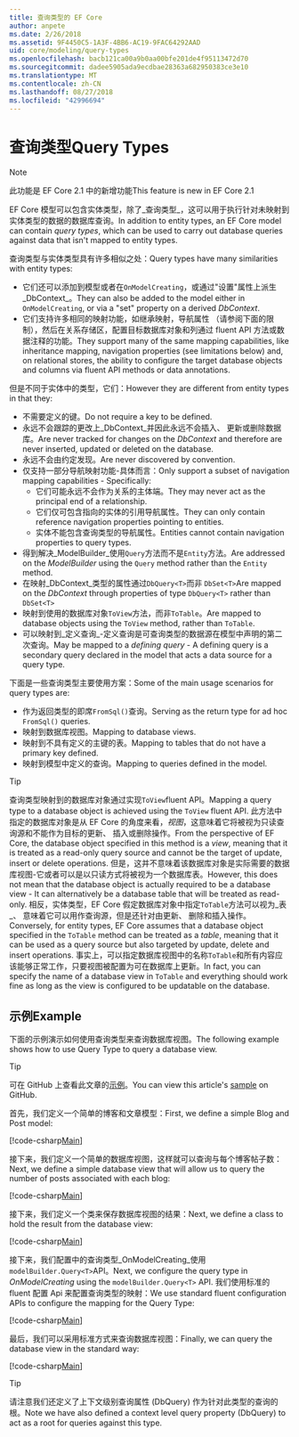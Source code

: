 ```yaml
---
title: 查询类型的 EF Core
author: anpete
ms.date: 2/26/2018
ms.assetid: 9F4450C5-1A3F-4BB6-AC19-9FAC64292AAD
uid: core/modeling/query-types
ms.openlocfilehash: bacb121ca00a9b0aa00bfe201de4f95113472d70
ms.sourcegitcommit: dadee5905ada9ecdbae28363a682950383ce3e10
ms.translationtype: MT
ms.contentlocale: zh-CN
ms.lasthandoff: 08/27/2018
ms.locfileid: "42996694"
---
```

# <a name="query-types"></a><span data-ttu-id="c8241-102">查询类型</span><span class="sxs-lookup"><span data-stu-id="c8241-102">Query Types</span></span>
> [!NOTE]
> <span data-ttu-id="c8241-103">此功能是 EF Core 2.1 中的新增功能</span><span class="sxs-lookup"><span data-stu-id="c8241-103">This feature is new in EF Core 2.1</span></span>

<span data-ttu-id="c8241-104">EF Core 模型可以包含实体类型，除了_查询类型_，这可以用于执行针对未映射到实体类型的数据的数据库查询。</span><span class="sxs-lookup"><span data-stu-id="c8241-104">In addition to entity types, an EF Core model can contain _query types_, which can be used to carry out database queries against data that isn't mapped to entity types.</span></span>

<span data-ttu-id="c8241-105">查询类型与实体类型具有许多相似之处：</span><span class="sxs-lookup"><span data-stu-id="c8241-105">Query types have many similarities with entity types:</span></span>

- <span data-ttu-id="c8241-106">它们还可以添加到模型或者在`OnModelCreating`，或通过"设置"属性上派生_DbContext_。</span><span class="sxs-lookup"><span data-stu-id="c8241-106">They can also be added to the model either in `OnModelCreating`, or via a "set" property on a derived _DbContext_.</span></span>
- <span data-ttu-id="c8241-107">它们支持许多相同的映射功能，如继承映射，导航属性 （请参阅下面的限制），然后在关系存储区，配置目标数据库对象和列通过 fluent API 方法或数据注释的功能。</span><span class="sxs-lookup"><span data-stu-id="c8241-107">They support many of the same mapping capabilities, like inheritance mapping, navigation properties (see limitations below) and, on relational stores, the ability to configure the target database objects and columns via fluent API methods or data annotations.</span></span>

<span data-ttu-id="c8241-108">但是不同于实体中的类型，它们：</span><span class="sxs-lookup"><span data-stu-id="c8241-108">However they are different from entity types in that they:</span></span>

- <span data-ttu-id="c8241-109">不需要定义的键。</span><span class="sxs-lookup"><span data-stu-id="c8241-109">Do not require a key to be defined.</span></span>
- <span data-ttu-id="c8241-110">永远不会跟踪的更改上_DbContext_并因此永远不会插入、 更新或删除数据库。</span><span class="sxs-lookup"><span data-stu-id="c8241-110">Are never tracked for changes on the _DbContext_ and therefore are never inserted, updated or deleted on the database.</span></span>
- <span data-ttu-id="c8241-111">永远不会由约定发现。</span><span class="sxs-lookup"><span data-stu-id="c8241-111">Are never discovered by convention.</span></span>
- <span data-ttu-id="c8241-112">仅支持一部分导航映射功能-具体而言：</span><span class="sxs-lookup"><span data-stu-id="c8241-112">Only support a subset of navigation mapping capabilities - Specifically:</span></span>
  - <span data-ttu-id="c8241-113">它们可能永远不会作为关系的主体端。</span><span class="sxs-lookup"><span data-stu-id="c8241-113">They may never act as the principal end of a relationship.</span></span>
  - <span data-ttu-id="c8241-114">它们仅可包含指向的实体的引用导航属性。</span><span class="sxs-lookup"><span data-stu-id="c8241-114">They can only contain reference navigation properties pointing to entities.</span></span>
  - <span data-ttu-id="c8241-115">实体不能包含查询类型的导航属性。</span><span class="sxs-lookup"><span data-stu-id="c8241-115">Entities cannot contain navigation properties to query types.</span></span>
- <span data-ttu-id="c8241-116">得到解决_ModelBuilder_使用`Query`方法而不是`Entity`方法。</span><span class="sxs-lookup"><span data-stu-id="c8241-116">Are addressed on the _ModelBuilder_ using the `Query` method rather than the `Entity` method.</span></span>
- <span data-ttu-id="c8241-117">在映射_DbContext_类型的属性通过`DbQuery<T>`而非 `DbSet<T>`</span><span class="sxs-lookup"><span data-stu-id="c8241-117">Are mapped on the _DbContext_ through properties of type `DbQuery<T>` rather than `DbSet<T>`</span></span>
- <span data-ttu-id="c8241-118">映射到使用的数据库对象`ToView`方法，而非`ToTable`。</span><span class="sxs-lookup"><span data-stu-id="c8241-118">Are mapped to database objects using the `ToView` method, rather than `ToTable`.</span></span>
- <span data-ttu-id="c8241-119">可以映射到_定义查询_-定义查询是可查询类型的数据源在模型中声明的第二次查询。</span><span class="sxs-lookup"><span data-stu-id="c8241-119">May be mapped to a _defining query_ - A defining query is a secondary query declared in the model that acts a data source for a query type.</span></span>

<span data-ttu-id="c8241-120">下面是一些查询类型主要使用方案：</span><span class="sxs-lookup"><span data-stu-id="c8241-120">Some of the main usage scenarios for query types are:</span></span>

- <span data-ttu-id="c8241-121">作为返回类型的即席`FromSql()`查询。</span><span class="sxs-lookup"><span data-stu-id="c8241-121">Serving as the return type for ad hoc `FromSql()` queries.</span></span>
- <span data-ttu-id="c8241-122">映射到数据库视图。</span><span class="sxs-lookup"><span data-stu-id="c8241-122">Mapping to database views.</span></span>
- <span data-ttu-id="c8241-123">映射到不具有定义的主键的表。</span><span class="sxs-lookup"><span data-stu-id="c8241-123">Mapping to tables that do not have a primary key defined.</span></span>
- <span data-ttu-id="c8241-124">映射到模型中定义的查询。</span><span class="sxs-lookup"><span data-stu-id="c8241-124">Mapping to queries defined in the model.</span></span>

> [!TIP]
> <span data-ttu-id="c8241-125">查询类型映射到的数据库对象通过实现`ToView`fluent API。</span><span class="sxs-lookup"><span data-stu-id="c8241-125">Mapping a query type to a database object is achieved using the `ToView` fluent API.</span></span> <span data-ttu-id="c8241-126">此方法中指定的数据库对象是从 EF Core 的角度来看，_视图_，这意味着它将被视为只读查询源和不能作为目标的更新、 插入或删除操作。</span><span class="sxs-lookup"><span data-stu-id="c8241-126">From the perspective of EF Core, the database object specified in this method is a _view_, meaning that it is treated as a read-only query source and cannot be the target of update, insert or delete operations.</span></span> <span data-ttu-id="c8241-127">但是，这并不意味着该数据库对象是实际需要的数据库视图-它或者可以是以只读方式将被视为一个数据库表。</span><span class="sxs-lookup"><span data-stu-id="c8241-127">However, this does not mean that the database object is actually required to be a database view - It can alternatively be a database table that will be treated as read-only.</span></span> <span data-ttu-id="c8241-128">相反，实体类型，EF Core 假定数据库对象中指定`ToTable`方法可以视为_表_、 意味着它可以用作查询源，但是还针对由更新、 删除和插入操作。</span><span class="sxs-lookup"><span data-stu-id="c8241-128">Conversely, for entity types, EF Core assumes that a database object specified in the `ToTable` method can be treated as a _table_, meaning that it can be used as a query source but also targeted by update, delete and insert operations.</span></span> <span data-ttu-id="c8241-129">事实上，可以指定数据库视图中的名称`ToTable`和所有内容应该能够正常工作，只要视图被配置为可在数据库上更新。</span><span class="sxs-lookup"><span data-stu-id="c8241-129">In fact, you can specify the name of a database view in `ToTable` and everything should work fine as long as the view is configured to be updatable on the database.</span></span>

## <a name="example"></a><span data-ttu-id="c8241-130">示例</span><span class="sxs-lookup"><span data-stu-id="c8241-130">Example</span></span>

<span data-ttu-id="c8241-131">下面的示例演示如何使用查询类型来查询数据库视图。</span><span class="sxs-lookup"><span data-stu-id="c8241-131">The following example shows how to use Query Type to query a database view.</span></span>

> [!TIP]
> <span data-ttu-id="c8241-132">可在 GitHub 上查看此文章的[示例](https://github.com/aspnet/EntityFrameworkCore/tree/master/samples/QueryTypes)。</span><span class="sxs-lookup"><span data-stu-id="c8241-132">You can view this article's [sample](https://github.com/aspnet/EntityFrameworkCore/tree/master/samples/QueryTypes) on GitHub.</span></span>

<span data-ttu-id="c8241-133">首先，我们定义一个简单的博客和文章模型：</span><span class="sxs-lookup"><span data-stu-id="c8241-133">First, we define a simple Blog and Post model:</span></span>

[!code-csharp[Main](../../../efcore-repo/samples/QueryTypes/Program.cs#Entities)]

<span data-ttu-id="c8241-134">接下来，我们定义一个简单的数据库视图，这样就可以查询与每个博客帖子数：</span><span class="sxs-lookup"><span data-stu-id="c8241-134">Next, we define a simple database view that will allow us to query the number of posts associated with each blog:</span></span>

[!code-csharp[Main](../../../efcore-repo/samples/QueryTypes/Program.cs#View)]

<span data-ttu-id="c8241-135">接下来，我们定义一个类来保存数据库视图的结果：</span><span class="sxs-lookup"><span data-stu-id="c8241-135">Next, we define a class to hold the result from the database view:</span></span>

[!code-csharp[Main](../../../efcore-repo/samples/QueryTypes/Program.cs#QueryType)]

<span data-ttu-id="c8241-136">接下来，我们配置中的查询类型_OnModelCreating_使用`modelBuilder.Query<T>`API。</span><span class="sxs-lookup"><span data-stu-id="c8241-136">Next, we configure the query type in _OnModelCreating_ using the `modelBuilder.Query<T>` API.</span></span>
<span data-ttu-id="c8241-137">我们使用标准的 fluent 配置 Api 来配置查询类型的映射：</span><span class="sxs-lookup"><span data-stu-id="c8241-137">We use standard fluent configuration APIs to configure the mapping for the Query Type:</span></span>

[!code-csharp[Main](../../../efcore-repo/samples/QueryTypes/Program.cs#Configuration)]

<span data-ttu-id="c8241-138">最后，我们可以采用标准方式来查询数据库视图：</span><span class="sxs-lookup"><span data-stu-id="c8241-138">Finally, we can query the database view in the standard way:</span></span>

[!code-csharp[Main](../../../efcore-repo/samples/QueryTypes/Program.cs#Query)]

> [!TIP]
> <span data-ttu-id="c8241-139">请注意我们还定义了上下文级别查询属性 (DbQuery) 作为针对此类型的查询的根。</span><span class="sxs-lookup"><span data-stu-id="c8241-139">Note we have also defined a context level query property (DbQuery) to act as a root for queries against this type.</span></span>

